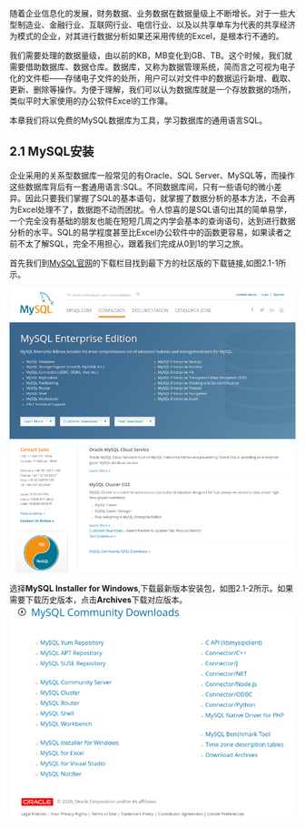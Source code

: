 随着企业信息化的发展，财务数据、业务数据在数据量级上不断增长。对于一些大型制造业、金融行业、互联网行业、电信行业、以及以共享单车为代表的共享经济为模式的企业，对其进行数据分析如果还采用传统的Excel，是根本行不通的。

我们需要处理的数据量级，由以前的KB，MB变化到GB、TB。这个时候，我们就需要借助数据库、数据仓库。数据库，又称为数据管理系统，简而言之可视为电子化的文件柜——存储电子文件的处所，用户可以对文件中的数据运行新增、截取、更新、删除等操作。为便于理解，我们可以认为数据库就是一个存放数据的场所，类似平时大家使用的办公软件Excel的工作簿。

本章我们将以免费的MySQL数据库为工具，学习数据库的通用语言SQL。

## 2.1 MySQL安装

企业采用的关系型数据库一般常见的有Oracle、SQL Server、MySQL等，而操作这些数据库背后有一套通用语言:SQL。不同数据库间，只有一些语句的微小差异。因此只要我们掌握了SQL的基本语句，就掌握了数据分析的基本方法，不会再为Excel处理不了，数据跑不动而困扰。令人惊喜的是SQL语句出其的简单易学，一个完全没有基础的朋友也能在短短几周之内学会基本的查询语句，达到进行数据分析的水平。SQL的易学程度甚至比Excel办公软件中的函数更容易，如果读者之前不太了解SQL，完全不用担心，跟着我们完成从0到1的学习之旅。

首先我们到[MySQL官网](https://www.mysql.com/downloads/)的下载栏目找到最下方的社区版的下载链接,如图2.1-1所示。

![图2.1-1](pictures/2.1-1.png) 

选择**MySQL Installer for Windows**,下载最新版本安装包，如图2.1-2所示。如果需要下载历史版本，点击**Archives**下载对应版本。
![图2.1-2](pictures/2.1-2.png) 
